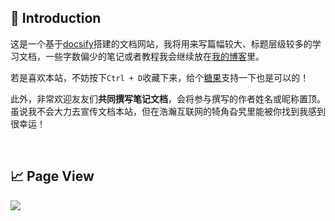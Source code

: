 ## 🌮 Introduction

这是一个基于[docsify](https://docsify.js.org/)搭建的文档网站，我将用来写篇幅较大、标题层级较多的学习文档，一些字数偏少的笔记或者教程我会继续放在[我的博客](https://hassanwong.top/)里。

若是喜欢本站，不妨按下`Ctrl + D`收藏下来，给个[糖果](https://npm.elemecdn.com/hassan-assets/img/payment.png)支持一下也是可以的！

此外，非常欢迎友友们**共同撰写笔记文档**，会将参与撰写的作者姓名或昵称置顶。虽说我不会大力去宣传文档本站，但在浩瀚互联网的犄角旮旯里能被你找到我感到很幸运！

<br>

## 📈 Page View

<img src="https://count.getloli.com/get/@:hassanblog@docsify?theme=rule34">